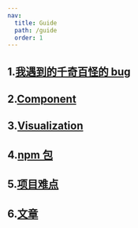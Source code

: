 ```yaml
---
nav:
  title: Guide
  path: /guide
  order: 1
---
```


## 1.[我遇到的千奇百怪的 bug](/zh-CN/debug)

## 2.[Component](/zh-CN/components)

## 3.[Visualization](/zh-CN/visualization)

## 4.[npm 包](/zh-CN/npm)

## 5.[项目难点](/zh-CN/npm)

## 6.[文章](/zh-CN/article)

